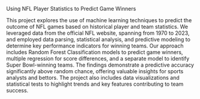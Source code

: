 Using NFL Player Statistics to Predict Game Winners

This project explores the use of machine learning techniques to predict the outcome of NFL games based on historical player and team statistics. We leveraged data from the official NFL website, spanning from 1970 to 2023, and employed data parsing, statistical analysis, and predictive modeling to determine key performance indicators for winning teams. Our approach includes Random Forest Classification models to predict game winners, multiple regression for score differences, and a separate model to identify Super Bowl-winning teams. The findings demonstrate a predictive accuracy significantly above random chance, offering valuable insights for sports analysts and bettors. The project also includes data visualizations and statistical tests to highlight trends and key features contributing to team success.
